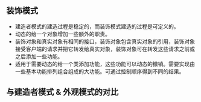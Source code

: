 ## 装饰模式
- 建造者模式的建造过程是稳定的，而装饰模式建造的过程是可定义的。
- 动态的给一个对象增加一些额外的职责。	
- 装饰对象和真实对象有相同的接口，装饰对象包含真实对象的引用，装饰对象接受客户端的请求并把它转发给真实对象，装饰对象可在转发这些请求之前或之后添加一些功能。
- 适用于需要动态的给一个类添加功能，这些功能可以动态的撤销。需要实现由一些基本功能排列组合组成的大功能。可通过控制顺序得到不同的结果。

## 与建造者模式 & 外观模式的对比
